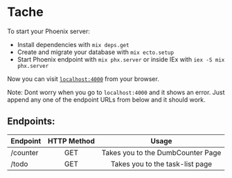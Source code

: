 # Tache

To start your Phoenix server:

  * Install dependencies with `mix deps.get`
  * Create and migrate your database with `mix ecto.setup`
  * Start Phoenix endpoint with `mix phx.server` or inside IEx with `iex -S mix phx.server`

Now you can visit [`localhost:4000`](http://localhost:4000) from your browser.

Note: Dont worry when you go to `localhost:4000` and it shows an error. Just append any one of the endpoint URLs from below and it should work.
## Endpoints:

| Endpoint | HTTP Method | Usage |
| :---         |     :---:      |  :---: |
| /counter   | GET | Takes you to the DumbCounter Page  |
| /todo   | GET | Takes you to the task-list page  |
